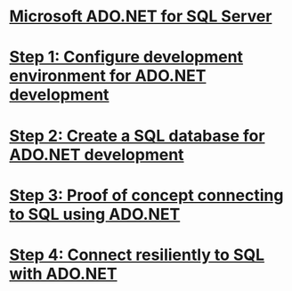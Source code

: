 # [Microsoft ADO.NET for SQL Server](microsoft-ado-net-for-sql-server.md)
# [Step 1: Configure development environment for ADO.NET development](step-1-configure-development-environment-for-ado-net-development.md)
# [Step 2: Create a SQL database for ADO.NET development](step-2-create-a-sql-database-for-ado-net-development.md)
# [Step 3: Proof of concept connecting to SQL using ADO.NET](step-3-proof-of-concept-connecting-to-sql-using-ado-net.md)
# [Step 4: Connect resiliently to SQL with ADO.NET](step-4-connect-resiliently-to-sql-with-ado-net.md)